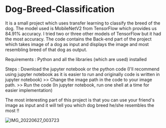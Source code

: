 # Dog-Breed-Classification

It is a small project which uses transfer learning to classify the breed of the dog. The model used is MobileNetV2 from TensorFlow which provides us 84.91% accuracy. I tried two or three other models of TensorFlow but it had the most accuracy. 
The code contains the Back-end part of the project which takes image of a dog as input and displays the image and most resembling breed of that dog as output. 

Requirements : Python and all the libraries (which are used) installed 

Steps : Download the jupyter notebook or the python code (I'll recommend using jupyter notebook as it is easier to run and originally code is written in jupyter notebook) >> Change the image path in the code to your image path. >> Run the code (In jupyter notebook, run one shell at a time for easier implementation)

The most interesting part of this project is that you can use your friend's image as input and it will tell you which dog breed he/she resembles the most !!

![IMG_20220627_003723](https://user-images.githubusercontent.com/76936122/186971189-117d023a-d23a-4d8b-8ca4-50481008f4d9.jpg)
